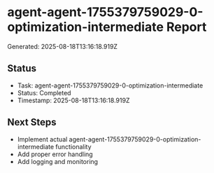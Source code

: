 # agent-agent-1755379759029-0-optimization-intermediate Report

Generated: 2025-08-18T13:16:18.919Z

## Status
- Task: agent-agent-1755379759029-0-optimization-intermediate
- Status: Completed
- Timestamp: 2025-08-18T13:16:18.919Z

## Next Steps
- Implement actual agent-agent-1755379759029-0-optimization-intermediate functionality
- Add proper error handling
- Add logging and monitoring
